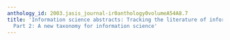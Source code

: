 ```yaml
---
anthology_id: 2003.jasis_journal-ir0anthology0volumeA54A8.7
title: 'Information science abstracts: Tracking the literature of information science.
  Part 2: A new taxonomy for information science'
---
```

